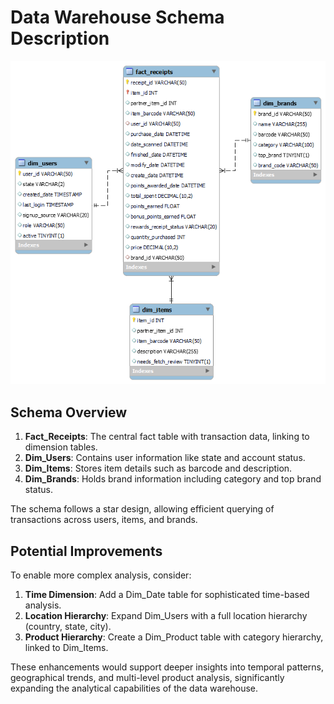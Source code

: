 # Data Warehouse Schema Description

![Data Warehouse Schema](data_model_diagram.png)

## Schema Overview


1. **Fact_Receipts**: The central fact table with transaction data, linking to dimension tables.
2. **Dim_Users**: Contains user information like state and account status.
3. **Dim_Items**: Stores item details such as barcode and description.
4. **Dim_Brands**: Holds brand information including category and top brand status.

The schema follows a star design, allowing efficient querying of transactions across users, items, and brands.

## Potential Improvements

To enable more complex analysis, consider:

1. **Time Dimension**: Add a Dim_Date table for sophisticated time-based analysis.
2. **Location Hierarchy**: Expand Dim_Users with a full location hierarchy (country, state, city).
3. **Product Hierarchy**: Create a Dim_Product table with category hierarchy, linked to Dim_Items.

These enhancements would support deeper insights into temporal patterns, geographical trends, and multi-level product analysis, significantly expanding the analytical capabilities of the data warehouse.